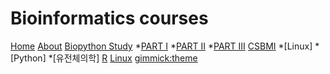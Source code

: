 # Bioinformatics courses

[Home](index.md)
[About](menu/intro.md)
[Biopython Study](menu/biopython.md)
  *[PART I](menu/biopython/part1.md)
  *[PART II](menu/biopython/part2.md)
  *[PART III](menu/biopython/part3.md)
[CSBMI](menu/csbmi.md)
  *[Linux]
  *[Python]
  *[유전체의학]
[R](r.md)
[Linux](linux.md)
[gimmick:theme](spacelab)

